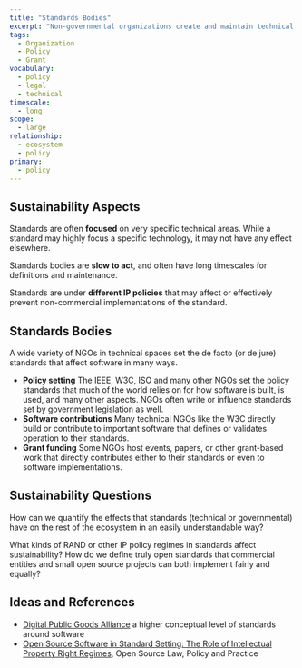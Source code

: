 ```yaml
---
title: "Standards Bodies"
excerpt: "Non-governmental organizations create and maintain technical standards and more."
tags:
  - Organization
  - Policy
  - Grant
vocabulary:
  - policy
  - legal
  - technical
timescale:
  - long
scope:
  - large
relationship:
  - ecosystem
  - policy
primary:
  - policy
---
```


## Sustainability Aspects

Standards are often **focused** on very specific technical areas.  While a standard may highly focus a specific technology, it may not have any effect elsewhere.

Standards bodies are **slow to act**, and often have long timescales for definitions and maintenance.

Standards are under **different IP policies** that may affect or effectively prevent non-commercial implementations of the standard.

## Standards Bodies

A wide variety of NGOs in technical spaces set the de facto (or de jure) standards that affect software in many ways.

- **Policy setting** The IEEE, W3C, ISO and many other NGOs set the policy standards that much of the world relies on for how software is built, is used, and many other aspects.  NGOs often write or influence standards set by government legislation as well.
- **Software contributions** Many technical NGOs like the W3C directly build or contribute to important software that defines or validates operation to their standards.
- **Grant funding** Some NGOs host events, papers, or other grant-based work that directly contributes either to their standards or even to software implementations.

## Sustainability Questions

How can we quantify the effects that standards (technical or governmental) have on the rest of the ecosystem in an easily understandable way?

What kinds of RAND or other IP policy regimes in standards affect sustainability?  How do we define truly open standards that commercial entities and small open source projects can both implement fairly and equally?

## Ideas and References

- [Digital Public Goods Alliance](https://www.zotero.org/groups/5030713/foss-sustainability/tags/standard/items/J76L757F/library) a higher conceptual level of standards around software
- [ Open Source Software in Standard Setting: The Role of Intellectual Property Right Regimes](https://www.zotero.org/groups/5030713/foss-sustainability/tags/government/items/XJMISQ6Z/library), Open Source Law, Policy and Practice
